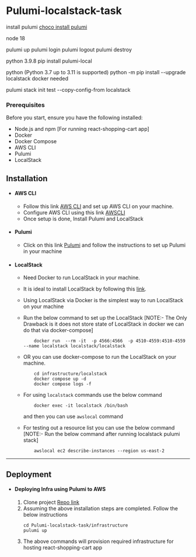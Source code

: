 # Pulumi-localstack-task



install pulumi
[choco install pulumi](https://www.pulumi.com/docs/install/)

node 18

pulumi up
pulumi login
pulumi logout
pulumi destroy


python 3.9.8
pip install pulumi-local


python (Python 3.7 up to 3.11 is supported)
python -m pip install --upgrade localstack
docker needed


pulumi stack init test --copy-config-from localstack


### Prerequisites
Before you start, ensure you have the following installed:

- Node.js and npm [For running react-shopping-cart app]
- Docker
- Docker Compose
- AWS CLI
- Pulumi
- LocalStack

## Installation

- #### AWS CLI
    - Follow this link [AWS CLI](https://docs.aws.amazon.com/cli/latest/userguide/getting-started-install.html) and set up AWS CLI on your machine.
    - Configure AWS CLI using this link [AWSCLI](https://docs.aws.amazon.com/cli/latest/userguide/cli-configure-files.html)
    - Once setup is done, Install Pulumi and LocalStack

- #### Pulumi

    - Click on this link [Pulumi](https://www.pulumi.com/docs/install/) and follow the instructions to set up Pulumi in your machine

- #### LocalStack
  
    - Need Docker to run LocalStack in your machine.
    - It is ideal to install LocalStack by following this [link](https://docs.localstack.cloud/getting-started/installation/).
    - Using LocalStack via Docker is the simplest way to run LocalStack on your machine
    - Run the below command to set up the LocalStack [NOTE:- The Only Drawback is it does not store state of LocalStack in docker we can do that via docker-compose]
      ```
          docker run  --rm -it  -p 4566:4566  -p 4510-4559:4510-4559 --name localstack localstack/localstack
      ```
    - OR you can use docker-compose to run the LocalStack on your machine. 
      ```
          cd infrastructure/localstack
          docker compose up -d
          docker compose logs -f
      ```
    - For using `localstack` commands use the below command
      ```
          docker exec -it localstack /bin/bash
      ```
      and then you can use `awslocal` command

    - For testing out a resource list you can use the below command [NOTE:- Run the below command after running localstack pulumi stack]
      ```
          awslocal ec2 describe-instances --region us-east-2
      ```

- - - -

## Deployment

- #### Deploying Infra using Pulumi to AWS

    1. Clone project [Repo link](https://github.com/abhilash-linearloop/Pulumi-localstack-task.git)
    2. Assuming the above installation steps are completed. Follow the  below instructions
        ```
        cd Pulumi-localstack-task/infrastructure
        pulumi up
        ```
    3. The above commands will provision required infrastructure for hosting react-shopping-cart app
